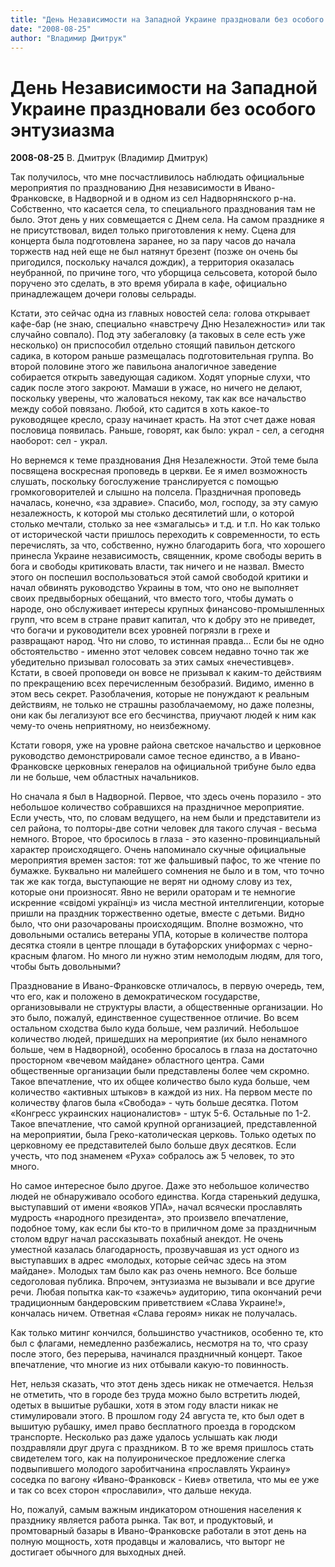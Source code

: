 ```yaml
---
title: "День Независимости на Западной Украине праздновали без особого энтузиазма"
date: "2008-08-25"
author: "Владимир Дмитрук"
---
```


# День Независимости на Западной Украине праздновали без особого энтузиазма

**2008-08-25** В. Дмитрук (Владимир Дмитрук)

Так получилось, что мне посчастливилось наблюдать официальные мероприятия по празднованию Дня независимости в Ивано-Франковске, в Надворной и в одном из сел Надворнянского р-на. Собственно, что касается села, то специального празднования там не было. Этот день у них совмещается с Днем села. На самом празднике я не присутствовал, видел только приготовления к нему. Сцена для концерта была подготовлена заранее, но за пару часов до начала торжеств над ней еще не был натянут брезент (позже он очень бы пригодился, поскольку начался дождик), а территория оказалась неубранной, по причине того, что уборщица сельсовета, которой было поручено это сделать, в это время убирала в кафе, официально принадлежащем дочери головы сельрады.

Кстати, это сейчас одна из главных новостей села: голова открывает кафе-бар (не знаю, специально «навстречу Дню Незалежности» или так случайно совпало). Под эту забегаловку (а таковых в селе есть уже несколько) он приспособил отдельно стоящий павильон детского садика, в котором раньше размещалась подготовительная группа. Во второй половине этого же павильона аналогичное заведение собирается открыть заведующая садиком. Ходят упорные слухи, что садик после этого закроют. Мамаши в ужасе, но ничего не делают, поскольку уверены, что жаловаться некому, так как все начальство между собой повязано. Любой, кто садится в хоть какое-то руководящее кресло, сразу начинает красть. На этот счет даже новая пословица появилась. Раньше, говорят, как было: украл - сел, а сегодня наоборот: сел - украл.

Но вернемся к теме празднования Дня Незалежности. Этой теме была посвящена воскресная проповедь в церкви. Ее я имел возможность слушать, поскольку богослужение транслируется с помощью громкоговорителей и слышно на полсела. Праздничная проповедь началась, конечно, «за здравие». Спасибо, мол, господу, за эту самую незалежность, к которой мы столько десятилетий шли, о которой столько мечтали, столько за нее «змагалысь» и т.д. и т.п. Но как только от исторической части пришлось переходить к современности, то есть перечислять, за что, собственно, нужно благодарить бога, что хорошего принесла Украине независимость, священник, кроме свободы верить в бога и свободы критиковать власти, так ничего и не назвал. Вместо этого он поспешил воспользоваться этой самой свободой критики и начал обвинять руководство Украины в том, что оно не выполняет своих предвыборных обещаний, что вместо того, чтобы думать о народе, оно обслуживает интересы крупных финансово-промышленных групп, что всем в стране правит капитал, что к добру это не приведет, что богачи и руководители всех уровней погрязли в грехе и развращают народ. Что ни слово, то истинная правда... Если бы не одно обстоятельство - именно этот человек совсем недавно точно так же убедительно призывал голосовать за этих самых «нечестивцев». Кстати, в своей проповеди он вовсе не призывал к каким-то действиям по прекращению всех перечисленным безобразий. Видимо, именно в этом весь секрет. Разоблачения, которые не понуждают к реальным действиям, не только не страшны разоблачаемому, но даже полезны, они как бы легализуют все его бесчинства, приучают людей к ним как чему-то очень неприятному, но неизбежному.

Кстати говоря, уже на уровне района светское начальство и церковное руководство демонстрировали самое тесное единство, а в Ивано-Франковске церковных генералов на официальной трибуне было едва ли не больше, чем областных начальников.

Но сначала я был в Надворной. Первое, что здесь очень поразило - это небольшое количество собравшихся на праздничное мероприятие. Если учесть, что, по словам ведущего, на нем были и представители из сел района, то полторы-две сотни человек для такого случая - весьма немного. Второе, что бросилось в глаза - это казенно-провинциальный характер происходящего. Очень напоминало скучные официальные мероприятия времен застоя: тот же фальшивый пафос, то же чтение по бумажке. Буквально ни малейшего сомнения не было и в том, что точно так же как тогда, выступающие не верят ни одному слову из тех, которые они произносят. Явно не верили ораторам и те немногие искренние «свідомі українці» из числа местной интеллигенции, которые пришли на праздник торжественно одетые, вместе с детьми. Видно было, что они разочарованы происходящим. Вполне возможно, что довольными остались ветераны УПА, которые в количестве полтора десятка стояли в центре площади в бутафорских униформах с черно-красным флагом. Но много ли нужно этим немолодым людям, для того, чтобы быть довольными?

Празднование в Ивано-Франковске отличалось, в первую очередь, тем, что его, как и положено в демократическом государстве, организовывали не структуры власти, а общественные организации. Но это было, пожалуй, единственное существенное отличие. Во всем остальном сходства было куда больше, чем различий. Небольшое количество людей, пришедших на мероприятие (их было ненамного больше, чем в Надворной), особенно бросалось в глаза на достаточно просторном «вечевом майдане» областного центра. Сами общественные организации были представлены более чем скромно. Такое впечатление, что их общее количество было куда больше, чем количество «активных штыков» в каждой из них. На первом месте по количеству флагов была «Свобода» - чуть больше десятка. Потом «Конгресс украинских националистов» - штук 5-6. Остальные по 1-2. Такое впечатление, что самой крупной организацией, представленной на мероприятии, была Греко-католическая церковь. Только одетых по церковному ее представителей было больше двух десятков. Если учесть, что под знаменем «Руха» собралось аж 5 человек, то это много.

Но самое интересное было другое. Даже это небольшое количество людей не обнаруживало особого единства. Когда старенький дедушка, выступавший от имени «вояков УПА», начал всячески прославлять мудрость «народного президента», это произвело впечатление, подобное тому, как если бы кто-то в приличном доме за праздничным столом вдруг начал рассказывать похабный анекдот. Не очень уместной казалась благодарность, прозвучавшая из уст одного из выступавших в адрес «молодых, которые сейчас здесь на этом майдане». Молодых там было как раз очень немного. Все больше седоголовая публика. Впрочем, энтузиазма не вызывали и все другие речи. Любая попытка как-то «зажечь» аудиторию, типа окончаний речи традиционным бандеровским приветствием «Слава Украине!», кончалась ничем. Ответная «Слава героям» никак не получалась.

Как только митинг кончился, большинство участников, особенно те, кто был с флагами, немедленно разбежались, несмотря на то, что сразу после этого, без перерыва, начинался праздничный концерт. Такое впечатление, что многие из них отбывали какую-то повинность.

Нет, нельзя сказать, что этот день здесь никак не отмечается. Нельзя не отметить, что в городе без труда можно было встретить людей, одетых в вышитые рубашки, хотя в этом году власти никак не стимулировали этого. В прошлом году 24 августа те, кто был одет в вышитую рубашку, имел право бесплатного проезда в городском транспорте. Несколько раз даже удалось услышать как люди поздравляли друг друга с праздником. В то же время пришлось стать свидетелем того, как на полуироническое предложение слегка подвыпившего молодого заробитчанина «прославлять Украину» соседка по вагону «Ивано-Франковск - Киев» ответила, что мы ее уже и так со всех сторон «прославили», что дальше некуда.

Но, пожалуй, самым важным индикатором отношения населения к празднику является работа рынка. Так вот, и продуктовый, и промтоварный базары в Ивано-Франковске работали в этот день на полную мощность, хотя продавцы и жаловались, что выторг не достигает обычного для выходных дней.